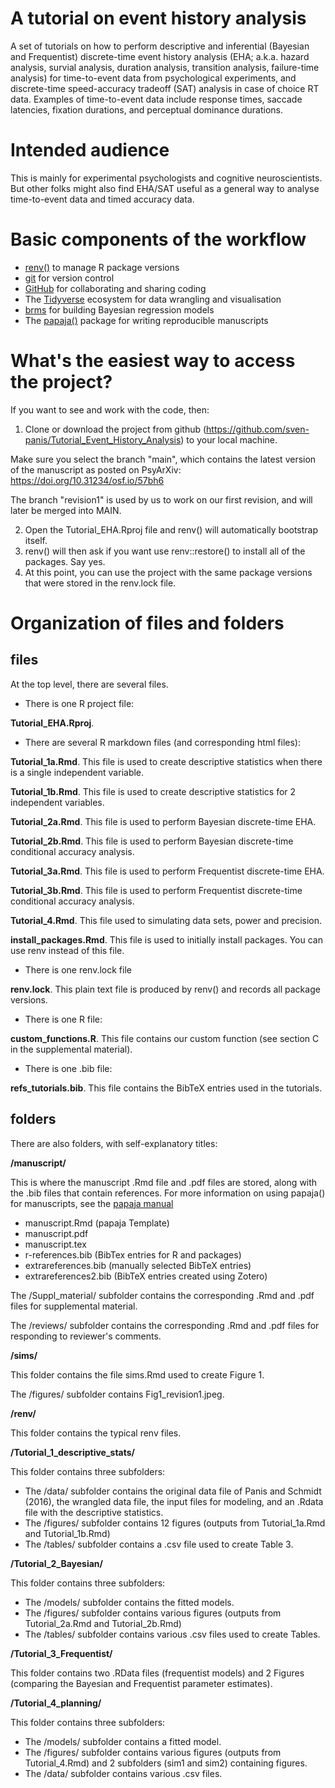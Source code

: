 # A tutorial on event history analysis

A set of tutorials on how to perform descriptive and inferential (Bayesian and Frequentist) discrete-time event history analysis (EHA; a.k.a. hazard analysis, survial analysis, duration analysis, transition analysis, failure-time analysis) for time-to-event data from psychological experiments, and discrete-time speed-accuracy tradeoff (SAT) analysis in case of choice RT data. 
Examples of time-to-event data include response times, saccade latencies, fixation durations, and perceptual dominance durations.

# Intended audience

This is mainly for experimental psychologists and cognitive neuroscientists.
But other folks might also find EHA/SAT useful as a general way to analyse time-to-event data and timed accuracy data.

# Basic components of the workflow

- [renv()](https://rstudio.github.io/renv/articles/renv.html) to manage R package versions
- [git](https://git-scm.com/book/en/v2/Getting-Started-About-Version-Control) for version control
- [GitHub](https://github.com/) for collaborating and sharing coding
- The [Tidyverse](https://www.tidyverse.org/) ecosystem for data wrangling and visualisation 
- [brms](https://paul-buerkner.github.io/brms/) for building Bayesian regression models
- The [papaja()](https://frederikaust.com/papaja_man/) package for writing reproducible manuscripts

# What's the easiest way to access the project?

If you want to see and work with the code, then:

1. Clone or download the project from github (https://github.com/sven-panis/Tutorial_Event_History_Analysis) to your local machine.

Make sure you select the branch "main", which contains the latest version of the manuscript as posted 
on PsyArXiv: https://doi.org/10.31234/osf.io/57bh6

The branch "revision1" is used by us to work on our first revision, and will later be merged into MAIN.

2. Open the Tutorial_EHA.Rproj file and renv() will automatically bootstrap itself.
3. renv() will then ask if you want use renv::restore() to install all of the packages. Say yes.
4. At this point, you can use the project with the same package versions that were stored in the renv.lock file.

# Organization of files and folders

## files

At the top level, there are several files.

- There is one R project file:

**Tutorial_EHA.Rproj**. 

- There are several R markdown files (and corresponding html files):

**Tutorial_1a.Rmd**. This file is used to create descriptive statistics when there is a single independent variable.

**Tutorial_1b.Rmd**. This file is used to create descriptive statistics for 2 independent variables.

**Tutorial_2a.Rmd**. This file is used to perform Bayesian discrete-time EHA.

**Tutorial_2b.Rmd**. This file is used to perform Bayesian discrete-time conditional accuracy analysis.

**Tutorial_3a.Rmd**. This file is used to perform Frequentist discrete-time EHA.

**Tutorial_3b.Rmd**. This file is used to perform Frequentist discrete-time conditional accuracy analysis.

**Tutorial_4.Rmd**. This file used to simulating data sets, power and precision.

**install_packages.Rmd**. This file is used to initially install packages. You can use renv instead of this file.

- There is one renv.lock file

**renv.lock**. This plain text file is produced by renv() and records all package versions.

- There is one R file:

**custom_functions.R**. This file contains our custom function (see section C in the supplemental material).

- There is one .bib file:

**refs_tutorials.bib**. This file contains the BibTeX entries used in the tutorials.




## folders ##

There are also folders, with self-explanatory titles: 

**/manuscript/**

This is where the manuscript .Rmd file and .pdf files are stored, along with the .bib files that contain references. 
For more information on using papaja() for manuscripts, see the [papaja manual](https://frederikaust.com/papaja_man/)

  * manuscript.Rmd (papaja Template)
  * manuscript.pdf
  * manuscript.tex
  * r-references.bib (BibTex entries for R and packages)
  * extrareferences.bib (manually selected BibTeX entries)
  * extrareferences2.bib (BibTeX entries created using Zotero)


The /Suppl_material/ subfolder contains the corresponding .Rmd and .pdf files for supplemental material.

The /reviews/ subfolder contains the corresponding .Rmd and .pdf files for responding to reviewer's comments.

**/sims/**

This folder contains the file sims.Rmd used to create Figure 1.

The /figures/ subfolder contains Fig1_revision1.jpeg.


**/renv/**

This folder contains the typical renv files.

**/Tutorial_1_descriptive_stats/**

This folder contains three subfolders:

* The /data/ subfolder contains the original data file of Panis and Schmidt (2016), the wrangled data file, the input files for modeling, and an .Rdata file with the descriptive statistics.
* The /figures/ subfolder contains 12 figures (outputs from Tutorial_1a.Rmd and Tutorial_1b.Rmd)
* The /tables/ subfolder contains a .csv file used to create Table 3.

**/Tutorial_2_Bayesian/**

This folder contains three subfolders:

* The /models/ subfolder contains the fitted models.
* The /figures/ subfolder contains various figures (outputs from Tutorial_2a.Rmd and Tutorial_2b.Rmd)
* The /tables/ subfolder contains various .csv files used to create Tables.

**/Tutorial_3_Frequentist/**

This folder contains two .RData files (frequentist models) and 2 Figures (comparing the Bayesian and Frequentist parameter estimates).

**/Tutorial_4_planning/**

This folder contains three subfolders:

* The /models/ subfolder contains a fitted model.
* The /figures/ subfolder contains various figures (outputs from Tutorial_4.Rmd) and 2 subfolders (sim1 and sim2) containing figures.
* The /data/ subfolder contains various .csv files.
